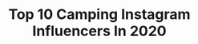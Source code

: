 ---
title: Top 10 Camping Instagram Influencers In 2020
description: Identify the most popular Instagram accounts on inBeat.
platform: Instagram
profiles:
  - username: "camping"
    fullname: >-
      Camping™️
    location: ""
    followers: 40468
    engagement: 337
    commentsToLikes: 0.072028
    avatar: "https://scontent-lht6-1.cdninstagram.com/v/t51.2885-19/s320x320/92099033_213611453072693_8532838160055402496_n.jpg?_nc_ht=scontent-lht6-1.cdninstagram.com&_nc_ohc=Urn82tuRYmQAX-R6Rk5&oh=9ae8cf2dda08779fbb708fe8ef63af4e&oe=5EB945EB"
    verified: false
    hashtags: "#nationalpark"
  - username: "familia.x.oficial"
    fullname: >-
      Família X
    location: "Brazil"
    followers: 22753
    engagement: 462
    commentsToLikes: 0.032271
    avatar: "https://scontent-ssn1-1.cdninstagram.com/v/t51.2885-19/s320x320/43292474_586723298448466_7517768630155608064_n.jpg?_nc_ht=scontent-ssn1-1.cdninstagram.com&_nc_ohc=ZreV_4ub3P0AX-vtVrW&oh=b8b9bf030b204485cd16f0e43ad09796&oe=5E9150FA"
    verified: false
    hashtags: "#megaconstrucao, #crise, #fraldadepano, #fraldaecologica"
  - username: "brittlrobertson"
    fullname: >-
      Britt Robertson
    location: "United States"
    followers: 858592
    engagement: 686
    commentsToLikes: 0.003813
    avatar: "https://scontent-amt2-1.cdninstagram.com/v/t51.2885-19/s150x150/47581990_297201174473865_1260698469039865856_n.jpg?_nc_ht=scontent-amt2-1.cdninstagram.com&_nc_ohc=f95zMAJCM8wAX9IuBU-&oh=a093b76ace9e3072be64982555d6bdf9&oe=5EB82EBA"
    verified: true
    hashtags: "#importantthingsishouldbetagging, #butjustwatchthetrailer, #thengoseethemovie, #istillbelieve"
  - username: "emilyyt.wu"
    fullname: >-
      ℰℳ
    location: "Japan"
    followers: 8182
    engagement: 820
    commentsToLikes: 0.014170
    avatar: "https://scontent-lhr8-1.cdninstagram.com/v/t51.2885-19/s320x320/18879523_408937529487201_975708057302466560_a.jpg?_nc_ht=scontent-lhr8-1.cdninstagram.com&_nc_ohc=PkWhyAx7cYoAX-zYX_C&oh=ec2c608a5dde149fb64a37cc15d97dcf&oe=5EB58611"
    verified: false
    hashtags: "#cherishtaiwan, #hikingintaiwan, #hokkaido, #hotspringsnationalpark"
  - username: "derektsl"
    fullname: >-
      Derek Lin 林重鹹
    location: "United States"
    followers: 37868
    engagement: 450
    commentsToLikes: 0.006040
    avatar: "https://scontent-ams4-1.cdninstagram.com/v/t51.2885-19/s320x320/89933077_567718590760214_184248011029741568_n.jpg?_nc_ht=scontent-ams4-1.cdninstagram.com&_nc_ohc=f5OK6yA3ymsAX8XmN_K&oh=1a6596ecf54f57bb53af099b9aef58fe&oe=5EBC265D"
    verified: false
    hashtags: "#lalashan, #malibu, #traveltaiwan, #trunk"
  - username: "rafaelrmmartins"
    fullname: >-
      Rαғαel Mαrтιɴѕ
    location: "Brazil"
    followers: 6171
    engagement: 666
    commentsToLikes: 0.060670
    avatar: "https://scontent-ams4-1.cdninstagram.com/v/t51.2885-19/s320x320/46540494_525288741288271_3965551318805774336_n.jpg?_nc_ht=scontent-ams4-1.cdninstagram.com&_nc_ohc=TNYf7hMI-1sAX-szdFY&oh=6d73e8f9b77b9ca5a333bd94396a7aaa&oe=5EBC0469"
    verified: false
    hashtags: "#picosdefloripa, #valedautopia, #canionsdobrasil, #santaebelacatarina"
  - username: "elligirlfit"
    fullname: >-
      Health & Happiness
    location: "United States"
    followers: 8378
    engagement: 451
    commentsToLikes: 0.030081
    avatar: "https://scontent-ams4-1.cdninstagram.com/v/t51.2885-19/s320x320/87703517_668443757235973_4423861708389351424_n.jpg?_nc_ht=scontent-ams4-1.cdninstagram.com&_nc_ohc=-2pMf4GjaGkAX8odHci&oh=e539079e29345ce6aa503c5020bcc18a&oe=5EAEC64C"
    verified: false
    hashtags: "#bodyconfidence, #weightlosstips, #mondaymorning, #fitquote"
  - username: "jennylauret"
    fullname: >-
      Jennifer Lauret
    location: "France"
    followers: 88722
    engagement: 418
    commentsToLikes: 0.051697
    avatar: "https://scontent-lhr8-1.cdninstagram.com/v/t51.2885-19/s320x320/62465494_424316184789122_7288218034232098816_n.jpg?_nc_ht=scontent-lhr8-1.cdninstagram.com&_nc_ohc=UpUdOcakcxEAX_wcGeo&oh=22835785bf7cfa28a81d11a8280a4412&oe=5EBB0CCD"
    verified: true
    hashtags: "#trampolinepark, #familytime, #laboulette, #terreur"
  - username: "wir3unterwegs"
    fullname: >-
      TRAVEL | FAMILY | VANLIFE
    location: "Germany"
    followers: 11818
    engagement: 812
    commentsToLikes: 0.114053
    avatar: "https://scontent-atl3-1.cdninstagram.com/v/t51.2885-19/s320x320/91272088_573689723493483_5951328219750727680_n.jpg?_nc_ht=scontent-atl3-1.cdninstagram.com&_nc_ohc=lcmJ7QM9VE0AX8N9NUU&oh=62f4f6770662aa317f05e185d637ad7b&oe=5EB90FC8"
    verified: false
    hashtags: "#campinglife, #discovervacations, #topalsacephoto, #stayhome"
  - username: "kate_miles_"
    fullname: >-
      Kate // Sydney, Australia
    location: "Australia"
    followers: 17187
    engagement: 502
    commentsToLikes: 0.088458
    avatar: "https://scontent-lht6-1.cdninstagram.com/v/t51.2885-19/s320x320/13704288_1764579547158793_1213614529_a.jpg?_nc_ht=scontent-lht6-1.cdninstagram.com&_nc_ohc=frbCsst1ujkAX-SW0m3&oh=90dc1ed8ea715c1257d28f1bc5dea83a&oe=5EB93D36"
    verified: false
    hashtags: "#treesofinstagram, #astrophotography, #hikingtheglobe, #earthoutdoors"
---